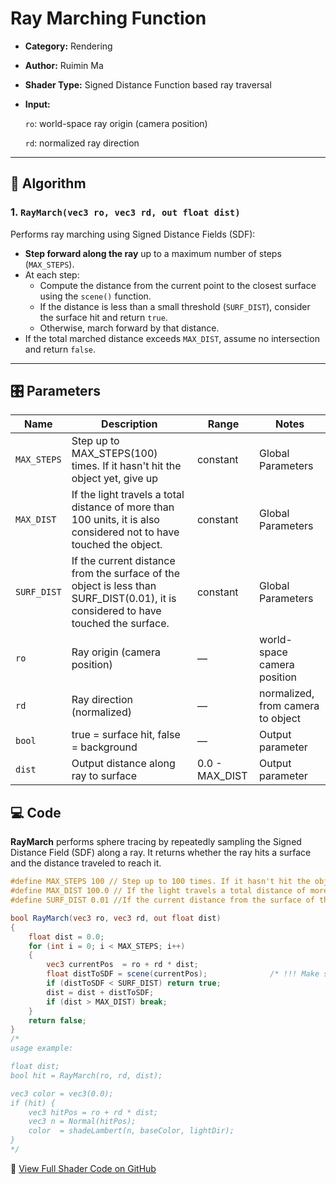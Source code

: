 # Ray Marching Function

- **Category:** Rendering

- **Author:** Ruimin Ma

- **Shader Type:** Signed Distance Function based ray traversal

- **Input:** 

  `ro`: world-space ray origin (camera position)

  `rd`: normalized ray direction

---

## 🧠 Algorithm

### 1. `RayMarch(vec3 ro, vec3 rd, out float dist)`
Performs ray marching using Signed Distance Fields (SDF):

- **Step forward along the ray** up to a maximum number of steps (`MAX_STEPS`).
- At each step:
  - Compute the distance from the current point to the closest surface using the `scene()` function.
  - If the distance is less than a small threshold (`SURF_DIST`), consider the surface hit and return `true`.
  - Otherwise, march forward by that distance.
- If the total marched distance exceeds `MAX_DIST`, assume no intersection and return `false`.

---

 ## 🎛️ Parameters

| Name | Description          | Range | Notes |
|------|-------------------|-------|-------|
| `MAX_STEPS` | Step up to MAX_STEPS(100) times. If it hasn't hit the object yet, give up | constant       | Global Parameters                 |
| `MAX_DIST`  | If the light travels a total distance of more than 100 units, it is also considered not to have touched the object. | constant       | Global Parameters                 |
| `SURF_DIST` | If the current distance from the surface of the object is less than SURF_DIST(0.01), it is considered to have touched the surface. | constant       | Global Parameters                 |
| `ro`        | Ray origin (camera position)                                 | —              | world-space camera position       |
| `rd` | Ray direction (normalized) | — | normalized, from camera to object |
| `bool` | true  = surface hit, false = background | — | Output parameter |
| `dist` | Output distance along ray to surface | 0.0 - MAX_DIST | Output parameter |



## 💻 Code
**RayMarch** performs sphere tracing by repeatedly sampling the Signed Distance Field (SDF) along a ray. It returns whether the ray hits a surface and the distance traveled to reach it.

```glsl
#define MAX_STEPS 100 // Step up to 100 times. If it hasn't hit the object yet, give up
#define MAX_DIST 100.0 // If the light travels a total distance of more than 100 units, it is also considered not to have touched the object.
#define SURF_DIST 0.01 //If the current distance from the surface of the object is less than 0.01, it is considered to have touched the surface.

bool RayMarch(vec3 ro, vec3 rd, out float dist) 
{
    float dist = 0.0;                       
    for (int i = 0; i < MAX_STEPS; i++) 
    { 
        vec3 currentPos  = ro + rd * dist;           
        float distToSDF = scene(currentPos);              /* !!! Make sure the SDF for your object is provided through a global function named scene !!! */                         
        if (distToSDF < SURF_DIST) return true;
        dist = dist + distToSDF;
        if (dist > MAX_DIST) break;
    }
    return false;                            
}
/*
usage example:

float dist;
bool hit = RayMarch(ro, rd, dist);

vec3 color = vec3(0.0);
if (hit) {
    vec3 hitPos = ro + rd * dist;
    vec3 n = Normal(hitPos);
    color  = shadeLambert(n, baseColor, lightDir);
}
*/
```
🔗 [View Full Shader Code on GitHub](https://github.com/friedaxvictoria/procedural_shader_framework/blob/main/shaders/shaders/rendering/Ray_Marching.glsl)
